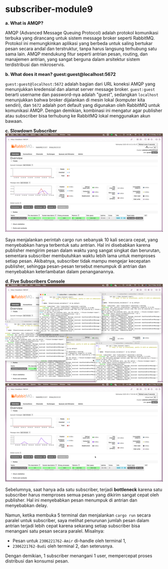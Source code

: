 # subscriber-module9

**a. What is AMQP?**

AMQP (Advanced Message Queuing Protocol) adalah protokol komunikasi terbuka yang dirancang untuk sistem message broker seperti RabbitMQ. Protokol ini memungkinkan aplikasi yang berbeda untuk saling bertukar pesan secara andal dan terstruktur, tanpa harus langsung terhubung satu sama lain. AMQP mendukung fitur seperti antrian pesan, routing, dan manajemen antrian, yang sangat berguna dalam arsitektur sistem terdistribusi dan mikroservis.

**b. What does it mean? guest:guest@localhost:5672**

`guest:guest@localhost:5672` adalah bagian dari URL koneksi AMQP yang menunjukkan kredensial dan alamat server message broker. `guest:guest` berarti username dan password-nya adalah "guest", sedangkan `localhost` menunjukkan bahwa broker dijalankan di mesin lokal (komputer kita sendiri), dan `5672` adalah port default yang digunakan oleh RabbitMQ untuk komunikasi AMQP. Dengan demikian, kombinasi ini mengatur agar publisher atau subscriber bisa terhubung ke RabbitMQ lokal menggunakan akun bawaan.

**c. Slowdown Subscriber**
![pic4](images/pic4.png)

Saya menjalankan perintah cargo run sebanyak 10 kali secara cepat, yang menyebabkan hanya terbentuk satu antrian. Hal ini disebabkan karena publisher mengirim pesan dalam waktu yang sangat singkat dan berurutan, sementara subscriber membutuhkan waktu lebih lama untuk memproses setiap pesan. Akibatnya, subscriber tidak mampu mengejar kecepatan publisher, sehingga pesan-pesan tersebut menumpuk di antrian dan menyebabkan keterlambatan dalam penanganannya.

**d. Five Subscribers Console**
![pic5](images/pic5.png)
![pic6](images/pic6.png)

Sebelumnya, saat hanya ada satu subscriber, terjadi **bottleneck** karena satu subscriber harus memproses semua pesan yang dikirim sangat cepat oleh publisher. Hal ini menyebabkan pesan menumpuk di antrian dan menyebabkan delay.

Namun, ketika membuka 5 terminal dan menjalankan `cargo run` secara paralel untuk subscriber, saya melihat penurunan jumlah pesan dalam antrian terjadi lebih cepat karena sekarang setiap subscriber bisa menangani satu pesan secara paralel. Misalnya:

- Pesan untuk `2306221762-Amir` di-handle oleh terminal 1,
- `2306221762-Budi` oleh terminal 2,
dan seterusnya.

Dengan demikian, 1 subscriber menangani 1 user, mempercepat proses distribusi dan konsumsi pesan.